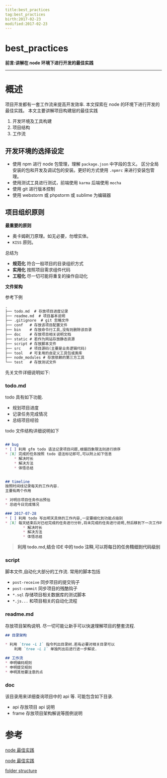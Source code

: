 ```yaml
---
title:best_practices    
tag:best_practices      
birth:2017-02-23      
modified:2017-02-23      
---
```


best_practices
===
**前言:讲解在 node 环境下进行开发的最佳实践**

---

# 概述
项目开发都有一套工作流来提高开发效率.
本文探索在 node 的环境下进行开发的最佳实践。
本文主要讲解项目构建层的最佳实践
1. 开发环境及工具构建
2. 项目结构
3. 工作流

## 开发环境的选择设定
* 使用 npm 进行 node 包管理，理解 `package.json` 中字段的含义。
  区分全局安装的包和开发及调试包的安装。更好的方式使用
  `.npmrc` 来进行安装包管理。
* 使用测试工具进行测试，前端使用 `karma` 后端使用 `mocha`
* 使用 git 进行版本控制
* 使用 webstorm 或 phpstorm 或 sublime 为编辑器

## 项目组织原则

**最重要的原则**

* 奥卡姆剃刀原理。如无必要，勿增实体。
* `KISS` 原则。

总结为

* **规范化** 符合一般项目的目录组织方式
* **实用化** 按照项目需求组件代码
* **工程化** 尽一切可能将重复的操作自动化

**文件架构**

参考下例

```txt
.
├── todo.md  # 存放项目进度记录
├── readme.md  # 项目基本说明
├── .gitignore  # git 忽略文件
├── conf   # 存放该项目配置文件
├── bin    # 存放命令行工具,没有则删除该目录
├── doc    # 存放项目相关说明文档
├── static # 若作为网站存放静态资源
├── script # 存放脚本文件
├── src    # 项目源码(主要是业务逻辑代码)
├── tool   # 可复用的自定义工具包或类库
├── node_modules # 存放依赖的第三方工具
└── test   # 存放测试文件
```

先关文件详细说明如下:

### todo.md
todo 具有如下功能.

* 规划项目进度
* 记录任务完成情况
* 总结项目经验

todo 文件结构详细说明如下

```markdown

## bug
* [ ] 利用 gfm todo 语法记录项目问题,根据四象限法则进行排序
* [X] 完成的任务按照 todo 语法标记即可,可以附上如下信息
    * 解决时长
    * 解决方法
    * 体悟总结
        

## timeline
按照时间线记录每天的工作内容.
主要有两个作用

* 对明日项目任务作出预估
* 总结今日完成情况

### 2017-07-28
* [ ] 利用 todo 写出明天具体的工作内容,一定要细化到功能点级别
* [X] 每天结束后对已经完成的任务进行分析,将未完成的任务进行说明,然后移到下一次工作时间
        * 解决时长
        * 解决方法
        * 体悟总结  
```

> **利用 todo.md,结合 IDE 中的 todo 注释,可以将每日的任务精细到代码级别**


### script
脚本文件,自动化大部分的工作流.
常用的脚本包括

* `post-receive` 同步项目的提交钩子
* `post-commit` 同步项目的残酷钩子
* `*.sql` 存储项目相关数据库的测试脚本
* `*.js...` 和项目相关的自动化流程
    
### readme.md
存放项目架构说明.
尽一切可能让新手可以快速理解项目的整套流程.

```markdown
## 目录架构 

* 利用 `tree -L 1` 指令列出目录树.若有必要对相关目录可以
    利用 `tree -L 1` 单独列出后进行进一步解说.
    
## 工作流
* 申明编码规则
* 申明提交规则
* 申明其他要注意的点
```

### doc 
该目录用来详细查询项目中的 api 等.
可能包含如下目录.

* api 存放项目 api 说明 
* frame 存放项目架构解说等图例说明 

 

# 参考

[node 最佳实践](https://blog.risingstack.com/node-js-project-structure-tutorial-node-js-at-scale/)

[node 最佳实践](https://devcenter.heroku.com/articles/node-best-practices)

[folder structure](https://github.com/kriasoft/Folder-Structure-Conventions)
